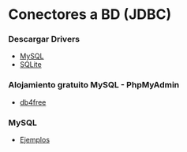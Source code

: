 # Conectores a BD (JDBC)

### Descargar Drivers 

- [MySQL](https://www.mysql.com/products/connector/)
- [SQLite](https://github.com/xerial/sqlite-jdbc)

### Alojamiento gratuito MySQL - PhpMyAdmin

- [db4free](https://www.db4free.net/)

### MySQL

- [Ejemplos](mysql)